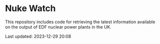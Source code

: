 # Nuke Watch

This repository includes code for retrieving the latest information available on the output of EDF nuclear power plants in the UK.

Last updated: 2023-12-29 20:08